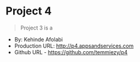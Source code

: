 # Project 4
> Project 3 is a
+ By: Kehinde Afolabi
+ Production URL: <http://p4.appsandservices.com>
+ Github URL - <https://github.com/temmiezy/p4>